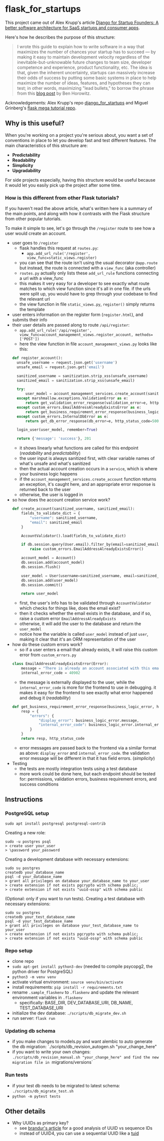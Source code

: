 # flask_for_startups

This project came out of Alex Krupp's article [Django for Startup Founders: A better software architecture for SaaS startups and consumer apps](https://alexkrupp.typepad.com/sensemaking/2021/06/django-for-startup-founders-a-better-software-architecture-for-saas-startups-and-consumer-apps.html). 

Here's how he describes the purpose of this structure:
> I wrote this guide to explain how to write software in a way that maximizes the number of chances your startup has to succeed — by making it easy to maintain development velocity regardless of the inevitable-but-unknowable future changes to team size, developer competence and experience, product functionality, etc. The idea is that, given the inherent uncertainty, startups can massively increase their odds of success by putting some basic systems in place to help maximize the number of ideas, features, and hypotheses they can test; in other words, maximizing "lead bullets," to borrow the phrase from this [blog post](https://a16z.com/2011/11/13/lead-bullets/) by Ben Horowitz.

Acknowledgements: Alex Krupp's repo [django_for_startups](https://github.com/Alex3917/django_for_startups) and Miguel Grinberg's [flask mega tutorial repo](https://github.com/miguelgrinberg/microblog).

## Why is this useful?

When you're working on a project you're serious about, you want a set of conventions in place to let you develop fast and test different features. The main characteristics of this structure are:
* **Predictability**
* **Readability**
* **Simplicity**
* **Upgradability**

For side projects especially, having this structure would be useful because it would let you easily pick up the project after some time.

### How is this different from other Flask tutorials?

If you haven't read the above article, what's written here is a summary of the main points, and along with how it contrasts with the Flask structure from other popular tutorials.

To make it simple to see, let's go through the `/register` route to see how a user would create an account.
* user goes to `/register`
  * flask handles this request at `routes.py`:
    * `app.add_url_rule('/register', view_func=static_views.register)`
  * you can see that the route isn't using the usual decorator `@app.route` but instead, the route is connected with a `view_func` (aka controller)
  * `routes.py` actually only lists these `add_url_rule` functions connecting a url with a view_func
  * this makes it very easy for a developer to see exactly what route matches to which view function since it's all in one file. if the urls were split up, you would have to grep through your codebase to find the relevant url
  * the view function in file `static_views.py`, `register()` simply returns the template
* user enters information on the register form (`register.html`), and submits their info
* their user details are passed along to route `/api/register`: 
  * `app.add_url_rule('/api/register', view_func=account_management_views.register_account, methods=['POST'])`
  * here the view function in file `account_management_views.py` looks like this:
  ```python
  def register_account():
    unsafe_username = request.json.get('username')
    unsafe_email = request.json.get('email')

    sanitized_username = sanitization.strip_xss(unsafe_username)
    sanitized_email = sanitization.strip_xss(unsafe_email)

    try:
        user_model = account_management_services.create_account(sanitized_username, sanitized_email)
    except marshmallow.exceptions.ValidationError as e:
        return get_validation_error_response(validation_error=e, http_status_code=422)
    except custom_errors.EmailAddressAlreadyExistsError as e:
        return get_business_requirement_error_response(business_logic_error=e, http_status_code=409)
    except custom_errors.InternalDbError as e:
        return get_db_error_response(db_error=e, http_status_code=500)

    login_user(user_model, remember=True)

    return {'message': 'success'}, 201
  ```
  * it shows linearly what functions are called for this endpoint  (*readability* and *predictability*)
  * the user input is always sanitized first, with clear variable names of what's unsafe and what's sanitized
  * then the actual account creation occurs in a `service`, which is where your business logic happens
  * if the `account_management_services.create_account` function returns an exception, it's caught here, and an appropriate error response is returned back to the user
  * otherwise, the user is logged in
* so how does the account creation service work?
  ```python
  def create_account(sanitized_username, sanitized_email):
      fields_to_validate_dict = {
          "username": sanitized_username,
          "email": sanitized_email
      }

      AccountValidator().load(fields_to_validate_dict)

      if db.session.query(User.email).filter_by(email=sanitized_email).first() is not None:
          raise custom_errors.EmailAddressAlreadyExistsError()

      account_model = Account()
      db.session.add(account_model)
      db.session.flush()

      user_model = User(username=sanitized_username, email=sanitized_email, account_id=account_model.account_id)
      db.session.add(user_model)
      db.session.commit()

      return user_model
  ```
  * first, the user's info has to be validated through `AccountValidator` which checks for things like, does the email exist?
  * then it checks whether the email exists in the database, and if so, raise a custom error `EmailAddressAlreadyExists`
  * otherwise, it will add the user to the database and return the `user_model`
  * notice how the variable is called `user_model` instead of just `user`, making it clear that it's an ORM representation of the user
* how do these custom errors work?
  * so if a user enters a email that already exists, it will raise this custom error from `custom_errors.py`
  ```python
  class EmailAddressAlreadyExistsError(Error):
      message = "There is already an account associated with this email address."
      internal_error_code = 40902
  ```
  * the message is externally displayed to the user, while the `internal_error_code` is more for the frontend to use in debugging. it makes it easy for the frontend to see exactly what error happened and debug it (*readability*)
  ```python
  def get_business_requirement_error_response(business_logic_error, http_status_code):
      resp = {
          "errors": {
              "display_error": business_logic_error.message,
              "internal_error_code": business_logic_error.internal_error_code,
          }
      }
      return resp, http_status_code
  ```
  * error messages are passed back to the frontend via a similar format as above: `display_error` and `internal_error_code`. the validation error message will be different in that it has field errors. (*simplicity*)
* Testing
  * the tests are mostly integration tests using a test database
  * more work could be done here, but each endpoint should be tested for: permissions, validation errors, business requirement errors, and success conditions

## Instructions

### PostgreSQL setup

`sudo apt install postgresql postgresql-contrib`

Creating a new role:
```
sudo -u postgres psql
> create user your_user
> \password your_password
```

Creating a development database with necessary extensions:
```
sudo su postgres
createdb your_database_name
psql -d your_database_name
> grant all privileges on database your_database_name to your_user
> create extension if not exists pgcrypto with schema public;
> create extension if not exists "uuid-ossp" with schema public
```

(Optional: only if you want to run tests). Creating a test database with necessary extensions:
```
sudo su postgres
createdb your_test_database_name
psql -d your_test_database_name
> grant all privileges on database your_test_database_name to your_user
> create extension if not exists pgcrypto with schema public;
> create extension if not exists "uuid-ossp" with schema public
```

### Repo setup

* clone repo
* `sudo apt-get install python3-dev` (needed to compile psycopg2, the python driver for PostgreSQL)
* `python3 -m venv venv`
* activate virtual environment: `source venv/bin/activate`
* install requirements: `pip install -r requirements.txt`
* rename `.sample_flaskenv` to `.flaskenv` and update the relevant environment variables in `.flaskenv`
    * specifically: BASE_DIR, DEV_DATABASE_URI, DB_NAME, TEST_DATABASE_URI
* initialize the dev database: `./scripts/db_migrate_dev.sh`
* run server: `flask run`

### Updating db schema

* if you make changes to models.py and want alembic to auto generate the db migration: `./scripts/db_revision_autogen.sh "your_change_here"
* if you want to write your own changes: `./scripts/db_revision_manual.sh "your_change_here" and find the new migration file in `migrations/versions`

### Run tests

* if your test db needs to be migrated to latest schema: `./scripts/db_migrate_test.sh`
* `python -m pytest tests`

## Other details

* Why UUIDs as primary key?
  * see [brandur's article](https://brandur.org/nanoglyphs/026-ids) for a good analysis of UUID vs sequence IDs
  * instead of UUID4, you can use a sequential UUID like a [tuid](https://github.com/tanglebones/pg_tuid)
